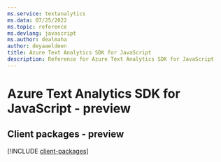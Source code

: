```yaml
---
ms.service: textanalytics
ms.data: 07/25/2022
ms.topic: reference
ms.devlang: javascript
ms.author: dealmaha
author: deyaaeldeen
title: Azure Text Analytics SDK for JavaScript
description: Reference for Azure Text Analytics SDK for JavaScript
---
```

# Azure Text Analytics SDK for JavaScript - preview

## Client packages - preview
[!INCLUDE [client-packages](text-analytics-client-index.md)]